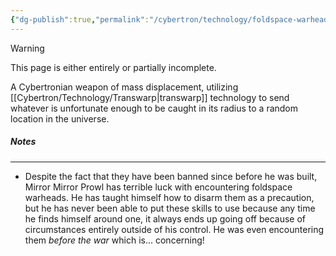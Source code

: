```yaml
---
{"dg-publish":true,"permalink":"/cybertron/technology/foldspace-warhead/"}
---
```

  
>[!warning] 
>This page is either entirely or partially incomplete. 

A Cybertronian weapon of mass displacement, utilizing [[Cybertron/Technology/Transwarp\|transwarp]] technology to send whatever is unfortunate enough to be caught in its radius to a random location in the universe.
##### Notes
---
- Despite the fact that they have been banned since before he was built, Mirror Mirror Prowl has terrible luck with encountering foldspace warheads. He has taught himself how to disarm them as a precaution, but he has never been able to put these skills to use because any time he finds himself around one, it always ends up going off because of circumstances entirely outside of his control. He was even encountering them _before the war_ which is... concerning!